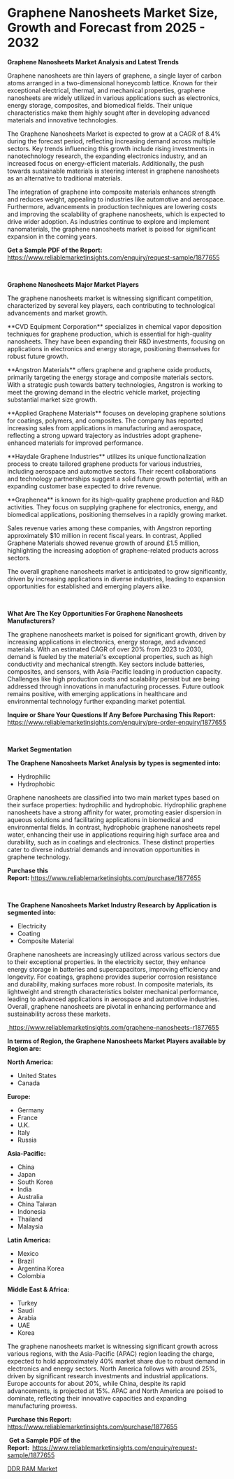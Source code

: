 <p><h1>Graphene Nanosheets Market Size, Growth and Forecast from 2025 - 2032</h1></p><p><strong>Graphene Nanosheets Market Analysis and Latest Trends</strong></p>
<p><p>Graphene nanosheets are thin layers of graphene, a single layer of carbon atoms arranged in a two-dimensional honeycomb lattice. Known for their exceptional electrical, thermal, and mechanical properties, graphene nanosheets are widely utilized in various applications such as electronics, energy storage, composites, and biomedical fields. Their unique characteristics make them highly sought after in developing advanced materials and innovative technologies.</p><p>The Graphene Nanosheets Market is expected to grow at a CAGR of 8.4% during the forecast period, reflecting increasing demand across multiple sectors. Key trends influencing this growth include rising investments in nanotechnology research, the expanding electronics industry, and an increased focus on energy-efficient materials. Additionally, the push towards sustainable materials is steering interest in graphene nanosheets as an alternative to traditional materials.</p><p>The integration of graphene into composite materials enhances strength and reduces weight, appealing to industries like automotive and aerospace. Furthermore, advancements in production techniques are lowering costs and improving the scalability of graphene nanosheets, which is expected to drive wider adoption. As industries continue to explore and implement nanomaterials, the graphene nanosheets market is poised for significant expansion in the coming years.</p></p>
<p><strong>Get a Sample PDF of the Report:&nbsp;</strong> <a href="https://www.reliablemarketinsights.com/enquiry/request-sample/1877655?utm_campaign=2206&utm_medium=2&utm_source=Github&utm_content=ia&utm_term=11022025&utm_id=graphene-nanosheets">https://www.reliablemarketinsights.com/enquiry/request-sample/1877655</a></p>
<p>&nbsp;</p>
<p><strong>Graphene Nanosheets Major Market Players</strong></p>
<p><p>The graphene nanosheets market is witnessing significant competition, characterized by several key players, each contributing to technological advancements and market growth.</p><p>**CVD Equipment Corporation** specializes in chemical vapor deposition techniques for graphene production, which is essential for high-quality nanosheets. They have been expanding their R&D investments, focusing on applications in electronics and energy storage, positioning themselves for robust future growth.</p><p>**Angstron Materials** offers graphene and graphene oxide products, primarily targeting the energy storage and composite materials sectors. With a strategic push towards battery technologies, Angstron is working to meet the growing demand in the electric vehicle market, projecting substantial market size growth.</p><p>**Applied Graphene Materials** focuses on developing graphene solutions for coatings, polymers, and composites. The company has reported increasing sales from applications in manufacturing and aerospace, reflecting a strong upward trajectory as industries adopt graphene-enhanced materials for improved performance.</p><p>**Haydale Graphene Industries** utilizes its unique functionalization process to create tailored graphene products for various industries, including aerospace and automotive sectors. Their recent collaborations and technology partnerships suggest a solid future growth potential, with an expanding customer base expected to drive revenue.</p><p>**Graphenea** is known for its high-quality graphene production and R&D activities. They focus on supplying graphene for electronics, energy, and biomedical applications, positioning themselves in a rapidly growing market.</p><p>Sales revenue varies among these companies, with Angstron reporting approximately $10 million in recent fiscal years. In contrast, Applied Graphene Materials showed revenue growth of around £1.5 million, highlighting the increasing adoption of graphene-related products across sectors.</p><p>The overall graphene nanosheets market is anticipated to grow significantly, driven by increasing applications in diverse industries, leading to expansion opportunities for established and emerging players alike.</p></p>
<p>&nbsp;</p>
<p><strong>What Are The Key Opportunities For Graphene Nanosheets Manufacturers?</strong></p>
<p><p>The graphene nanosheets market is poised for significant growth, driven by increasing applications in electronics, energy storage, and advanced materials. With an estimated CAGR of over 20% from 2023 to 2030, demand is fueled by the material's exceptional properties, such as high conductivity and mechanical strength. Key sectors include batteries, composites, and sensors, with Asia-Pacific leading in production capacity. Challenges like high production costs and scalability persist but are being addressed through innovations in manufacturing processes. Future outlook remains positive, with emerging applications in healthcare and environmental technology further expanding market potential.</p></p>
<p><strong>Inquire or Share Your Questions If Any Before Purchasing This Report:</strong> <a href="https://www.reliablemarketinsights.com/enquiry/pre-order-enquiry/1877655?utm_campaign=2206&utm_medium=2&utm_source=Github&utm_content=ia&utm_term=11022025&utm_id=graphene-nanosheets">https://www.reliablemarketinsights.com/enquiry/pre-order-enquiry/1877655</a></p>
<p>&nbsp;</p>
<p><strong>Market Segmentation</strong></p>
<p><strong>The Graphene Nanosheets Market Analysis by types is segmented into:</strong></p>
<p><ul><li>Hydrophilic</li><li>Hydrophobic</li></ul></p>
<p><p>Graphene nanosheets are classified into two main market types based on their surface properties: hydrophilic and hydrophobic. Hydrophilic graphene nanosheets have a strong affinity for water, promoting easier dispersion in aqueous solutions and facilitating applications in biomedical and environmental fields. In contrast, hydrophobic graphene nanosheets repel water, enhancing their use in applications requiring high surface area and durability, such as in coatings and electronics. These distinct properties cater to diverse industrial demands and innovation opportunities in graphene technology.</p></p>
<p><strong>Purchase this Report:&nbsp;</strong><a href="https://www.reliablemarketinsights.com/purchase/1877655?utm_campaign=2206&utm_medium=2&utm_source=Github&utm_content=ia&utm_term=11022025&utm_id=graphene-nanosheets">https://www.reliablemarketinsights.com/purchase/1877655</a></p>
<p>&nbsp;</p>
<p><strong>The Graphene Nanosheets Market Industry Research by Application is segmented into:</strong></p>
<p><ul><li>Electricity</li><li>Coating</li><li>Composite Material</li></ul></p>
<p><p>Graphene nanosheets are increasingly utilized across various sectors due to their exceptional properties. In the electricity sector, they enhance energy storage in batteries and supercapacitors, improving efficiency and longevity. For coatings, graphene provides superior corrosion resistance and durability, making surfaces more robust. In composite materials, its lightweight and strength characteristics bolster mechanical performance, leading to advanced applications in aerospace and automotive industries. Overall, graphene nanosheets are pivotal in enhancing performance and sustainability across these markets.</p></p>
<p><a href="https://www.reliablemarketinsights.com/graphene-nanosheets-r1877655?utm_campaign=2206&utm_medium=2&utm_source=Github&utm_content=ia&utm_term=11022025&utm_id=graphene-nanosheets">&nbsp;https://www.reliablemarketinsights.com/graphene-nanosheets-r1877655</a></p>
<p><strong>In terms of Region, the Graphene Nanosheets Market Players available by Region are:</strong></p>
<p>
    <p> <strong> North America: </strong>
        <ul>
            <li>United States</li>
            <li>Canada</li>
        </ul>
        </p> 
    <p> <strong> Europe: </strong>
        <ul>
            <li>Germany</li>
            <li>France</li>
            <li>U.K.</li>
            <li>Italy</li>
            <li>Russia</li>
        </ul>
        </p> 
    <p> <strong> Asia-Pacific: </strong>
        <ul>
            <li>China</li>
            <li>Japan</li>
            <li>South Korea</li>
            <li>India</li>
            <li>Australia</li>
            <li>China Taiwan</li>
            <li>Indonesia</li>
            <li>Thailand</li>
            <li>Malaysia</li>
        </ul>
        </p> 
    <p> <strong> Latin America: </strong>
        <ul>
            <li>Mexico</li>
            <li>Brazil</li>
            <li>Argentina Korea</li>
            <li>Colombia</li>
        </ul>
        </p> 
    <p> <strong> Middle East & Africa: </strong>
        <ul>
            <li>Turkey</li>
            <li>Saudi</li>
            <li>Arabia</li>
            <li>UAE</li>
            <li>Korea</li>
        </ul>
    </p>
    </p>
<p><p>The graphene nanosheets market is witnessing significant growth across various regions, with the Asia-Pacific (APAC) region leading the charge, expected to hold approximately 40% market share due to robust demand in electronics and energy sectors. North America follows with around 25%, driven by significant research investments and industrial applications. Europe accounts for about 20%, while China, despite its rapid advancements, is projected at 15%. APAC and North America are poised to dominate, reflecting their innovative capacities and expanding manufacturing prowess.</p></p>
<p><strong>Purchase this Report: </strong><a href="https://www.reliablemarketinsights.com/purchase/1877655?utm_campaign=2206&utm_medium=2&utm_source=Github&utm_content=ia&utm_term=11022025&utm_id=graphene-nanosheets">https://www.reliablemarketinsights.com/purchase/1877655</a></p>
<p>&nbsp;<strong>Get a Sample PDF of the Report:&nbsp;&nbsp;</strong><a href="https://www.reliablemarketinsights.com/enquiry/request-sample/1877655?utm_campaign=2206&utm_medium=2&utm_source=Github&utm_content=ia&utm_term=11022025&utm_id=graphene-nanosheets">https://www.reliablemarketinsights.com/enquiry/request-sample/1877655</a></p>
<p><strong></strong></p>
<p><p><a href="https://github.com/DianaWilson796/Market-Research-Report-List-1/blob/main/ddr-ram-market.md?utm_campaign=2206&utm_medium=2&utm_source=Github&utm_content=ia&utm_term=11022025&utm_id=graphene-nanosheets">DDR RAM Market</a></p></p>